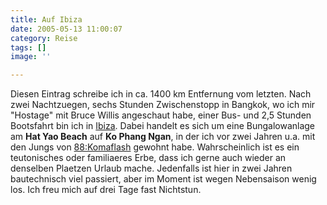```yaml
---
title: Auf Ibiza
date: 2005-05-13 11:00:07
category: Reise
tags: []
image: ''

---
```


Diesen Eintrag schreibe ich in ca. 1400 km Entfernung vom letzten. Nach zwei Nachtzuegen, sechs Stunden Zwischenstopp in Bangkok, wo ich mir "Hostage" mit Bruce Willis angeschaut habe, einer Bus- und 2,5 Stunden Bootsfahrt bin ich in [Ibiza](http://www.ibizabungalows.com/). Dabei handelt es sich um eine Bungalowanlage am **Hat Yao Beach** auf **Ko Phang Ngan**, in der ich vor zwei Jahren u.a. mit den Jungs von [88:Komaflash](http://www.88komaflash.de) gewohnt habe. Wahrscheinlich ist es ein teutonisches oder familiaeres Erbe, dass ich gerne auch wieder an denselben Plaetzen Urlaub mache. Jedenfalls ist hier in zwei Jahren bautechnisch viel passiert, aber im Moment ist wegen Nebensaison wenig los. Ich freu mich auf drei Tage fast Nichtstun.
